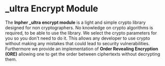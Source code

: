 # \_ultra Encrypt Module
The **Inpher \_ultra encrypt module** is a light and simple crypto library designed for non cryptographers. No knowledge on crypto algorithms is required, to be able to use the library. We select the crypto parameters for you so you don't need to do it. This allows any developer to use crypto without making any mistakes that could lead to security vulnerabilities. Furthermore we provide an implementation of **Order Revealing Encryption (ORE)** allowing one to get the order between ciphertexts without decrypting them.
